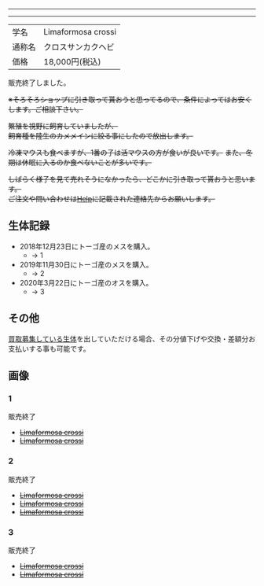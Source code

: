 
---
---

|||
|:-|:-|
| 学名 | Limaformosa crossi |
| 通称名 | クロスサンカクヘビ |
| 価格 | 18,000円(税込) |

販売終了しました。

~~※そろそろショップに引き取って貰おうと思ってるので、条件によってはお安くします。ご相談下さい。~~

~~繁殖を視野に飼育していましたが、~~  
~~飼育種を陸生のカメメインに絞る事にしたので放出します。~~  

~~冷凍マウスも食べますが、1番の子は活マウスの方が食いが良いです。~~ 
~~また、冬期は休眠に入るのか食べないことが多いです。~~ 

~~しばらく様子を見て売れそうになかったら、どこかに引き取って貰おうと思います。~~  
~~ご注文や問い合わせは[Help](../../help.md)に記載された連絡先からお願いします。~~

## 生体記録

* 2018年12月23日にトーゴ産のメスを購入。
    - -> 1
* 2019年11月30日にトーゴ産のメスを購入。
    - -> 2
* 2020年3月22日にトーゴ産のオスを購入。
    - -> 3

## その他

[買取募集している生体](../purchase-price-list.md)を出していただける場合、その分値下げや交換・差額分お支払いする事も可能です。

## 画像

### 1

販売終了

* ~~[Limaformosa crossi]({{site.baseurl}}/assets/img/shopping/creatures/limaformosa-crossi/1/1.jpeg)~~
* ~~[Limaformosa crossi]({{site.baseurl}}/assets/img/shopping/creatures/limaformosa-crossi/1/2.jpeg)~~

### 2

販売終了

* ~~[Limaformosa crossi]({{site.baseurl}}/assets/img/shopping/creatures/limaformosa-crossi/2/1.jpeg)~~
* ~~[Limaformosa crossi]({{site.baseurl}}/assets/img/shopping/creatures/limaformosa-crossi/2/2.jpeg)~~
* ~~[Limaformosa crossi]({{site.baseurl}}/assets/img/shopping/creatures/limaformosa-crossi/2/3.jpeg)~~

### 3

販売終了

* ~~[Limaformosa crossi]({{site.baseurl}}/assets/img/shopping/creatures/limaformosa-crossi/3/1.jpeg)~~
* ~~[Limaformosa crossi]({{site.baseurl}}/assets/img/shopping/creatures/limaformosa-crossi/3/2.jpeg)~~
